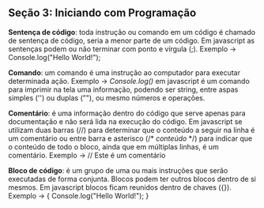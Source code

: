 ## Seção 3: Iniciando com Programação

**Sentença de código**: toda instrução ou comando em um código é chamado de sentença de código, seria a menor parte de um código. Em javascript as sentenças podem ou não terminar com ponto e vírgula (;).
Exemplo -> Console.log("Hello World!");

**Comando**: um comando é uma instrução ao computador para executar determinada ação.
Exemplo -> _Console.log()_ em javascript é um comando para imprimir na tela uma informação, podendo ser string, entre aspas simples ('') ou duplas (""), ou mesmo números e operações.

**Comentário**: é uma informação dentro do código que serve apenas para documentação e não será lida na execução do código. Em javascript se utilizam duas barras (//) para determinar que o conteúdo a seguir na linha é um comentário ou entre barra e asterisco (/* _conteúdo_ */) para indicar que o conteúdo de todo o bloco, ainda que em múltiplas linhas, é um comentário.
Exemplo -> // Este é um comentário

**Bloco de código**: é um grupo de uma ou mais instruções que serão executadas de forma conjunta. Blocos podem ter outros blocos dentro de si mesmos. Em javascript blocos ficam reunidos dentro de chaves ({}).
Exemplo -> {
                Console.log("Hello World!");
            }